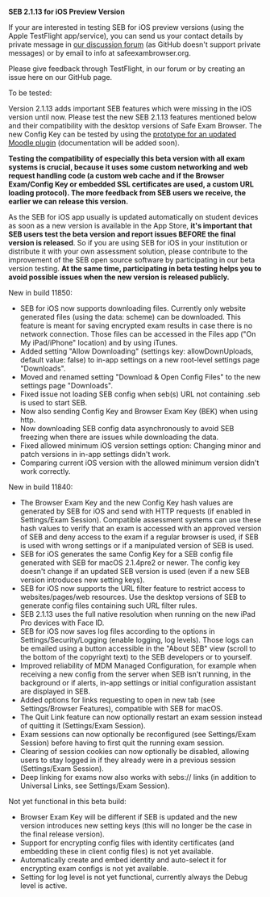 **SEB 2.1.13 for iOS Preview Version**

If your are interested in testing SEB for iOS preview versions (using the Apple TestFlight app/service), you can send us your contact details by private message in [our discussion forum](https://sourceforge.net/p/seb/discussion/seb-ios/thread/e7e542a5/?limit=25#feaa/752c) (as GitHub doesn't support private messages) or by email to info at safeexambrowser.org.

Please give feedback through TestFlight, in our forum or by creating an issue here on our GitHub page. 

To be tested:

Version 2.1.13 adds important SEB features which were missing in the iOS version until now. Please test the new SEB 2.1.13 features mentioned below and their compatibility with the desktop versions of Safe Exam Browser. The new Config Key can be tested by using the [prototype for an updated Moodle plugin](https://github.com/SafeExamBrowser/moodle-quizaccess_safeexambrowser) (documentation will be added soon).


**Testing the compatibility of especially this beta version with all exam systems is crucial, because it uses some custom networking and web request handling code (a custom web cache and if the Browser Exam/Config Key or embedded SSL certificates are used, a custom URL loading protocol). The more feedback from SEB users we receive, the earlier we can release this version.**

As the SEB for iOS app usually is updated automatically on student devices as soon as a new version is available in the App Store, **it's important that SEB users test the beta version and report issues BEFORE the final version is released**. So if you are using SEB for iOS in your institution or distribute it with your own assessment solution, please contribute to the improvement of the SEB open source software by participating in our beta version testing. **At the same time, participating in beta testing helps you to avoid possible issues when the new version is released publicly.**


New in build 11850:
- SEB for iOS now supports downloading files. Currently only website generated files (using the data: scheme) can be downloaded. This feature is meant for saving encrypted exam results in case there is no network connection. Those files can be accessed in the Files app ("On My iPad/iPhone" location) and by using iTunes.
- Added setting "Allow Downloading" (settings key: allowDownUploads, default value: false) to in-app settings on a new root-level settings page "Downloads".
- Moved and renamed setting "Download & Open Config Files" to the new settings page "Downloads".
- Fixed issue not loading SEB config when seb(s) URL not containing .seb is used to start SEB.
- Now also sending Config Key and Browser Exam Key (BEK) when using http.
- Now downloading SEB config data asynchronously to avoid SEB freezing when there are issues while downloading the data.
- Fixed allowed minimum iOS version settings option: Changing minor and patch versions in in-app settings didn't work.
- Comparing current iOS version with the allowed minimum version didn't work correctly.


New in build 11840:
- The Browser Exam Key and the new Config Key hash values are generated by SEB for iOS and send with HTTP requests (if enabled in Settings/Exam Session). Compatible assessment systems can use these hash values to verify that an exam is accessed with an approved version of SEB and deny access to the exam if a regular browser is used, if SEB is used with wrong settings or if a manipulated version of SEB is used.
- SEB for iOS generates the same Config Key for a SEB config file generated with SEB for macOS 2.1.4pre2 or newer. The config key doesn't change if an updated SEB version is used (even if a new SEB version introduces new setting keys).
- SEB for iOS now supports the URL filter feature to restrict access to websites/pages/web resources. Use the desktop versions of SEB to generate config files containing such URL filter rules.
- SEB 2.1.13 uses the full native resolution when running on the new iPad Pro devices with Face ID.
- SEB for iOS now saves log files according to the options in Settings/Security/Logging (enable logging, log levels). Those logs can be emailed using a button accessible in the "About SEB" view (scroll to the bottom of the copyright text) to the SEB developers or to yourself.
- Improved reliability of MDM Managed Configuration, for example when receiving a new config from the server when SEB isn't running, in the background or if alerts, in-app settings or initial configuration assistant are displayed in SEB.
- Added options for links requesting to open in new tab (see Settings/Browser Features), compatible with SEB for macOS.
- The Quit Link feature can now optionally restart an exam session instead of quitting it (Settings/Exam Session).
- Exam sessions can now optionally be reconfigured (see Settings/Exam Session) before having to first quit the running exam session.
- Clearing of session cookies can now optionally be disabled, allowing users to stay logged in if they already were in a previous session (Settings/Exam Session).
- Deep linking for exams now also works with sebs:// links (in addition to Universal Links, see Settings/Exam Session).

Not yet functional in this beta build:
- Browser Exam Key will be different if SEB is updated and the new version introduces new setting keys (this will no longer be the case in the final release version).
- Support for encrypting config files with identity certificates (and embedding these in client config files) is not yet available.
- Automatically create and embed identity and auto-select it for encrypting exam configs is not yet available.
- Setting for log level is not yet functional, currently always the Debug level is active.